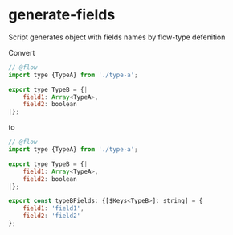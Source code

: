 # generate-fields
Script generates object with fields names by flow-type defenition

Convert 
```javascript
// @flow
import type {TypeA} from './type-a';

export type TypeB = {|
    field1: Array<TypeA>,
    field2: boolean
|};

```
to
```javascript
// @flow
import type {TypeA} from './type-a';

export type TypeB = {|
    field1: Array<TypeA>,
    field2: boolean
|};

export const typeBFields: {[$Keys<TypeB>]: string] = {
    field1: 'field1',
    field2: 'field2'
};

```
